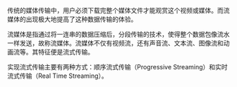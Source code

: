 传统的媒体传输中，用户必须下载完整个媒体文件才能观赏这个视频或媒体。而流媒体的出现极大地提高了这种数据传输的体验。

流媒体是指通过将一连串的数据压缩后，分段传输的技术，使得整个数据包像流水一样发送，故称流媒体。流媒体不仅有视频流，还有声音流、文本流、图像流和动画流等。其特征便是流式传输。

实现流式传输主要有两种方式：顺序流式传输（Progressive Streaming）和实时流式传输（Real Time Streaming）。